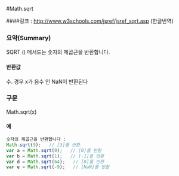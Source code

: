 #Math.sqrt

####링크 : http://www.w3schools.com/jsref/jsref_sqrt.asp (한글번역) 

### 요약(Summary)

SQRT () 메서드는 숫자의 제곱근을 반환합니다.

#### 반환값

수. 경우 x가 음수 인 NaN이 반환된다

### 구문

Math.sqrt(x)

#### 예

```javascript
숫자의 제곱근을 반환합니다 :
Math.sqrt(9);   // [3]를 반환
var a = Math.sqrt(0);   // [0]를 반환
var b = Math.sqrt(1);   // [-1]를 반환
var d = Math.sqrt(64);   // [8]를 반환
var e = Math.sqrt(-9);   // [NaN]를 반환



